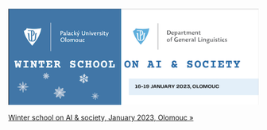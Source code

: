 

![Winter school Olomouc](/assets/img/2023-ws-ai-olomouc.png)

[Winter school on AI & society, January 2023, Olomouc »](http://technosemiotics.com/2023-ws-ai/task-debunking-myths)

